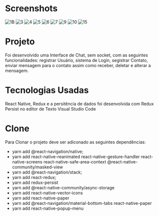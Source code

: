 # Screenshots
![1B](https://user-images.githubusercontent.com/64668717/82744304-03cc8880-9d4d-11ea-9f4b-fb35b8be94d1.jpg)
![3](https://user-images.githubusercontent.com/64668717/82744330-602fa800-9d4d-11ea-8405-b3ee5701d931.jpg)
![4](https://user-images.githubusercontent.com/64668717/82744345-8bb29280-9d4d-11ea-8750-91e29a244406.jpg)
![5](https://user-images.githubusercontent.com/64668717/82744348-8e14ec80-9d4d-11ea-99b5-93eb2bebaac1.jpg)
![6](https://user-images.githubusercontent.com/64668717/82744351-91a87380-9d4d-11ea-903b-4e4682347eb2.jpg)
![7](https://user-images.githubusercontent.com/64668717/82744382-e946df00-9d4d-11ea-8a38-1eaeb7397c29.jpg)
![9](https://user-images.githubusercontent.com/64668717/82744383-eba93900-9d4d-11ea-9b94-98b51a76090f.jpg)
![10](https://user-images.githubusercontent.com/64668717/82744384-eea42980-9d4d-11ea-929b-f4fb89d9d231.jpg)
![15](https://user-images.githubusercontent.com/64668717/82744395-3a56d300-9d4e-11ea-9e85-3254989baf47.jpg)

<h1>
  Projeto 
</h1>
<p>
  Foi desenvolvido uma Interface de Chat, sem socket, 
  com as seguintes funcionalidades: registrar Usuário,  sistema de Login, segistrar Contato, 
  enviar mensagem para o contato assim como receber, deletar e alterar a mensagem.
</p>
<h1>
  Tecnologias Usadas
</h1>
<p>
  React Native, Redux e a persitência de dados foi desenvolvida com Redux Persist no editor de Texto Visual Studio Code
</p>
<h1>
  Clone
</h1>
<p>
  Para Clonar o projeto deve ser adiconado as seguintes dependências:
</p>
 <ul>
  <li>
    yarn add @react-navigation/native;
  </li>
  <li>
    yarn add react-native-reanimated react-native-gesture-handler react-native-screens react-native-safe-area-context @react-native-community/masked-view
  </li>
  <li>
    yarn add @react-navigation/stack;
  </li>
  <li>
      yarn add react-redux;
  </li>
   <li>
      yarn add redux-persist
  </li>
  <li>
      yarn add @react-native-community/async-storage
  </li>
   <li>
      yarn add react-native-vector-icons
   </li>
    <li>
      yarn add react-native-paper
   </li>
   <li>
      yarn add @react-navigation/material-bottom-tabs react-native-paper
   </li>
   <li>
      yarn add react-native-popup-menu
   </li>
 </ul>


